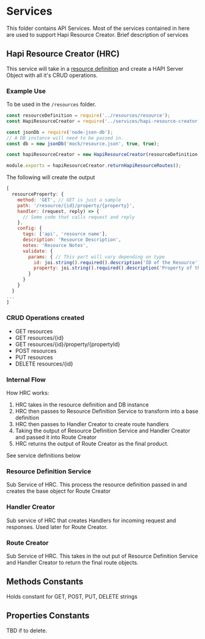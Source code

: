 # Services
This folder contains API Services. Most of the services contained in here are used to support Hapi Resource Creator. Brief description of services

## Hapi Resource Creator (HRC)
This service will take in a [resource definition](../resources/resource.example.js) and create a HAPI Server Object with all it's CRUD operations.

### Example Use
To be used in the `/resources` folder.

```js
const resourceDefinition = require('../resources/resource');
const HapiResourceCreator = require('../services/hapi-resource-creator.service');

const jsonDb = require('node-json-db');
// A DB instance will need to be passed in.
const db = new jsonDb('mock/resource.json', true, true);

const hapiResourceCreator = new HapiResourceCreator(resourceDefinition, db);

module.exports = hapiResourceCreator.returnHapiResourceRoutes();
```

The following will create the output

```js
[ 
  resourceProperty: {
    method: 'GET', // GET is just a sample
    path: '/resource/{id}/property/{property}',
    handler: (request, reply) => {
      // Some code that calls request and reply
    },
    config: {
      tags: ['api', 'resource name'],
      description: 'Resource Description',
      notes: 'Resource Notes',
      validate: {
        params: { // This part will vary depending on type
          id: joi.string().required().description('ID of the Resource'),
          property: joi.string().required().description('Property of the Resource')
        }
      }
    }
  }
...
]

```

### CRUD Operations created
* GET resources
* GET resources/{id}
* GET resources/{id}/property/{propertyId}
* POST resources
* PUT resources
* DELETE resources/{id}

### Internal Flow
How HRC works:
1. HRC takes in the resource definition and DB instance
1. HRC then passes to Resource Definition Service to transform into a base definition
1. HRC then passes to Handler Creator to create route handlers
1. Taking the output of Resource Definition Service and Handler Creator and passed it into Route Creator
1. HRC returns the output of Route Creator as the final product.

See service definitions below

### Resource Definition Service
Sub Service of HRC. This process the resource definition passed in and creates the base object for Route Creator

### Handler Creator
Sub service of HRC that creates Handlers for incoming request and responses. Used later for Route Creator.

### Route Creator
Sub Service of HRC. This takes in the out put of Resource Definition Service and Handler Creator to return the final route objects.

## Methods Constants
Holds constant for GET, POST, PUT, DELETE strings

## Properties Constants
TBD if to delete.
